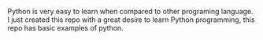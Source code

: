 Python is very easy to learn when compared to other programing language.
I just created this repo with a great desire to learn Python programming, this repo has basic examples of python.
